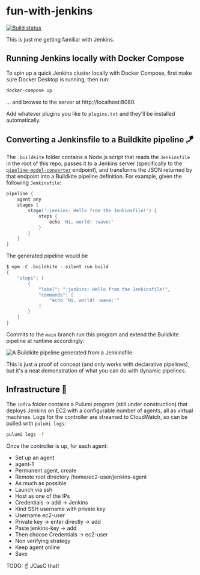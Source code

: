 # fun-with-jenkins

[![Build status](https://badge.buildkite.com/41540f18af5fa6a63abe00a854bfe22f7a1a0131210f7c08a4.svg)](https://buildkite.com/cnunciato/fun-with-jenkins)

This is just me getting familiar with Jenkins.

## Running Jenkins locally with Docker Compose

To spin up a quick Jenkins cluster locally with Docker Compose, first make sure Docker Desktop is running, then run:

```bash
docker-compose up
```

... and browse to the server at http://localhost:8080.

Add whatever plugins you like to `plugins.txt` and they'll be installed automatically.

## Converting a Jenkinsfile to a Buildkite pipeline 🪁

The `.buildkite` folder contains a Node.js script that reads the `Jenkinsfile` in the root of this repo, passes it to a Jenkins server (specifically to the [`pipeline-model-converter`](https://chatgpt.com/share/681d35bd-7d10-8012-bb62-56e7b66c1acb) endpoint), and transforms the JSON returned by that endpoint into a Buildkite pipeline definition. For example, given the following `Jenkinsfile`:

```groovy
pipeline {
    agent any
    stages {
        stage(':jenkins: Hello from the Jenkinsfile!') {
            steps {
                echo 'Hi, world! :wave:'
            }
        }
    }
}
```

The generated pipeline would be

``` V
$ npm -C .buildkite --silent run build 
{
    "steps": [
        {
            "label": ":jenkins: Hello from the Jenkinsfile!",
            "commands": [
                "echo 'Hi, world! :wave:'"
            ]
        }
    ]
}
```

Commits to the `main` branch run this program and extend the Buildkite pipeline at runtime accordingly:

![A Buildkite pipeline generated from a Jenkinsfile](https://github.com/user-attachments/assets/758e44c0-e506-44d7-9afb-224efcfa5745)

This is just a proof of concept (and only works with declarative pipelines), but it's a neat demonstration of what you can do with dynamic pipelines.

## Infrastructure 🚧

The `infra` folder contains a Pulumi program (still under construction) that deploys Jenkins on EC2 with a configurable number of agents, all as virtual machines. Logs for the controller are streamed to CloudWatch, so can be pulled with `pulumi logs`:

```bash
pulumi logs -f
```

Once the controller is up, for each agent:

* Set up an agent
* agent-1
* Permanent agent, create
* Remote root directory /home/ec2-user/jenkins-agent
* As much as possible
* Launch via ssh
* Host as one of the IPs
* Credentials -> add -> Jenkins
* Kind SSH username with private key
* Username ec2-user
* Private key -> enter directly -> add
* Paste jenkins-key -> add
* Then choose Credentials -> ec2-user
* Non verifying strategy
* Keep agent online
* Save

TODO: ☝️ JCasC that!
